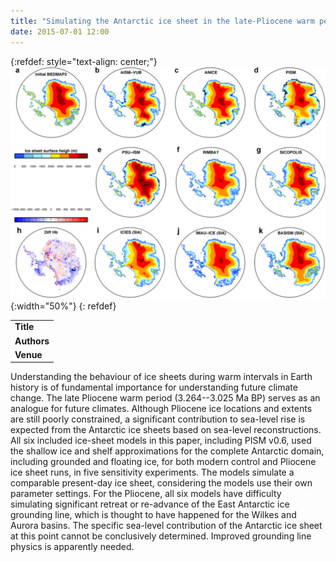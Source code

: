 ```yaml
---
title: "Simulating the Antarctic ice sheet in the late-Pliocene warm period: PLISMIP-ANT, an ice-sheet model intercomparison project"
date: 2015-07-01 12:00
---
```


{:refdef: style="text-align: center;"}
![](/img/applications/deboeretal2015.png){:width="50%"}
{: refdef}

||
|-
| **Title** | [Simulating the Antarctic ice sheet in the late-Pliocene warm period: PLISMIP-ANT, an ice-sheet model intercomparison project](http://www.the-cryosphere.net/9/881/2015/tc-9-881-2015.html) |
| **Authors** | B. de Boer and others |
| **Venue** |  [The Cryosphere](http://www.the-cryosphere.net/)  |

Understanding the behaviour of ice sheets during warm intervals in Earth history is of fundamental importance for understanding future climate change. The late Pliocene warm period (3.264--3.025 Ma BP) serves as an analogue for future climates. Although Pliocene ice locations and extents are still poorly constrained, a significant contribution to sea-level rise is expected from the Antarctic ice sheets based on sea-level reconstructions. All six included ice-sheet models in this paper, including PISM v0.6, used the shallow ice and shelf approximations for the complete Antarctic domain, including grounded and floating ice, for both modern control and Pliocene ice sheet runs, in five sensitivity experiments. The models simulate a comparable present-day ice sheet, considering the models use their own parameter settings. For the Pliocene, all six models have difficulty simulating significant retreat or re-advance of the East Antarctic ice grounding line, which is thought to have happened for the Wilkes and Aurora basins. The specific sea-level contribution of the Antarctic ice sheet at this point cannot be conclusively determined. Improved grounding line physics is apparently needed.

